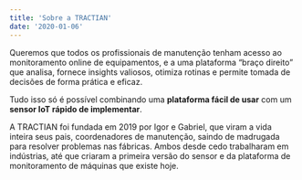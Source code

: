 ```yaml
---
title: 'Sobre a TRACTIAN'
date: '2020-01-06'
---
```


Queremos que todos os profissionais de manutenção tenham acesso ao monitoramento online de equipamentos, e a uma plataforma “braço direito” que analisa, fornece insights valiosos, otimiza rotinas e permite tomada de decisões de forma prática e eficaz.

Tudo isso só é possível combinando uma **plataforma fácil de usar** com um **sensor IoT rápido de implementar**.

A TRACTIAN foi fundada em 2019 por Igor e Gabriel, que viram a vida inteira seus pais, coordenadores de manutenção, saindo de madrugada para resolver problemas nas fábricas. Ambos desde cedo trabalharam em indústrias, até que criaram a primeira versão do sensor e da plataforma de monitoramento de máquinas que existe hoje.